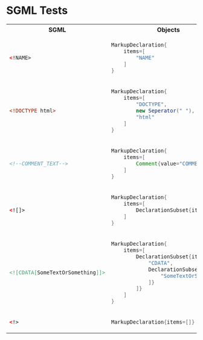 # SGML Tests

<table>
<tr><th>SGML</th><th>Objects</th></tr>
<!--###################################################################-->
<tr><td>

```html
<!NAME>
```
</td><td>

```java
MarkupDeclaration{
	items=[
		"NAME"
	]
}
```

</td></tr>
<!--###################################################################-->
<tr><td>

```html
<!DOCTYPE html>
```
</td><td>

```java
MarkupDeclaration{
	items=[
		"DOCTYPE",
		new Seperator(" "),
		"html"
	]
}
```

</td></tr>
<!--###################################################################-->
<tr><td>

```html
<!--COMMENT_TEXT-->
```
</td><td>

```java
MarkupDeclaration{
	items=[
		Comment{value="COMMENT_TEXT"}
	]
}
```

</td></tr>
<!--###################################################################-->
<tr><td>

```html
<![]>
```
</td><td>

```java
MarkupDeclaration{
	items=[
		DeclarationSubset{items=[]}
	]
}
```

</td></tr>
<!--###################################################################-->
<tr><td>

```html
<![CDATA[SomeTextOrSomething]]>
```
</td><td>

```java
MarkupDeclaration{
	items=[
		DeclarationSubset{items=[
			"CDATA",
			DeclarationSubset{items=[
				"SomeTextOrSomething"
			]}
		]}
	]
}
```

</td></tr>
<!--###################################################################-->
<tr><td>

```html
<!>
```
</td><td>

```java
MarkupDeclaration{items=[]}
```

</td></tr>
</table>
